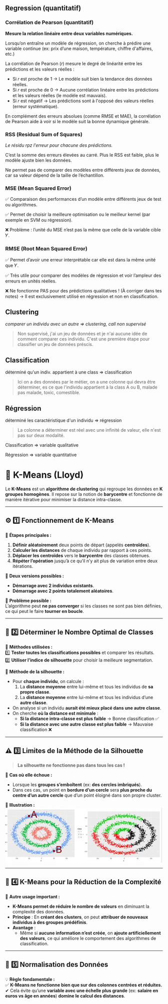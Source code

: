 ## Regression (quantitatif)

### Corrélation de Pearson (quantitatif)


**Mesure la relation linéaire entre deux variables numériques.**

Lorsqu’on entraîne un modèle de régression, on cherche à prédire une variable continue (ex: prix d’une maison, température, chiffre d'affaires, etc.)

La corrélation de Pearson (𝑟) mesure le degré de linéarité entre les prédictions et les valeurs réelles : 

- Si 𝑟 est proche de 1 → Le modèle suit bien la tendance des données réelles.
- Si 𝑟 est proche de 0 → Aucune corrélation linéaire entre les prédictions et les valeurs réelles (le modèle est mauvais).
- Si 𝑟 est négatif → Les prédictions sont à l'opposé des valeurs réelles (erreur systématique).

En complément des erreurs absolues (comme RMSE et MAE), la corrélation de Pearson aide à voir si le modèle suit la bonne dynamique générale.
 

### RSS (Residual Sum of Squares)

*Le résidu rpz l'erreur pour chacune des prédictions.*

C’est la somme des erreurs élevées au carré. Plus le RSS est faible, plus le modèle ajuste bien les données.

Ne permet pas de comparer des modèles entre différents jeux de données, car sa valeur dépend de la taille de l’échantillon.

### MSE (Mean Squared Error)

✅ Comparaison des performances d’un modèle entre différents jeux de test ou algorithmes.

✅ Permet de choisir la meilleure optimisation ou le meilleur kernel (par exemple en SVM ou régression).

❌ Problème : l’unité du MSE n’est pas la même que celle de la variable cible 
𝑌.

### RMSE (Root Mean Squared Error)

✅ Permet d’avoir une erreur interprétable car elle est dans la même unité que 
𝑌.

✅ Très utile pour comparer des modèles de régression et voir l’ampleur des erreurs en unités réelles.

❌ Ne fonctionne PAS pour des prédictions qualitatives ! (À corriger dans tes notes) → Il est exclusivement utilisé en régression et non en classification.





## Clustering 

*comparer un individu avec un autre => clustering, call non supervisé*

>Non supervisé, j'ai un jeu de données et je n'ai aucune idée de comment comparer ces individu. C'est une première étape pour classifier un jeu de données préscis. 



## Classification 

déterminé qu'un indiv. appartient à une class => classification 

>Ici on a des données par le métier, on a une colonne qui devra être déterminer, es ce que l'individu appartient à la class A ou B, malade pas malade, toxic, comestible. 


## Régression 

déterminé les caractéristique d'un individu => régression 

> La colonne a déterminer est réel avec une infinité de valeur, elle n'est pas sur deux modalité. 


Classification => variable qualitative 

Régression => variable quantitative 



# 🔹 K-Means (Lloyd)

Le **K-Means** est un **algorithme de clustering** qui regroupe les données en **K groupes homogènes**. Il repose sur la notion de **barycentre** et fonctionne de manière itérative pour minimiser la distance intra-classe.  

---

## ⚙️ 1️⃣ Fonctionnement de K-Means  

📌 **Étapes principales :**  
1. **Définir aléatoirement** deux points de départ (appelés **centroïdes**).  
2. **Calculer les distances** de chaque individu par rapport à ces points.  
3. **Déplacer les centroïdes** vers le **barycentre** des classes obtenues.  
4. **Répéter l’opération** jusqu’à ce qu’il n’y ait plus de variation entre deux itérations.  

📌 **Deux versions possibles :**  
- **Démarrage avec 2 individus existants**.  
- **Démarrage avec 2 points totalement aléatoires**.  

🔴 **Problème possible :**  
L’algorithme peut **ne pas converger** si les classes ne sont pas bien définies, ce qui peut le faire **tourner en boucle**.  

---

## 🎯 2️⃣ Déterminer le Nombre Optimal de Classes  

📌 **Méthodes utilisées :**  
1️⃣ **Tester toutes les classifications possibles** et comparer les résultats.  
2️⃣ **Utiliser l’indice de silhouette** pour choisir la meilleure segmentation.  

📌 **Méthode de la silhouette :**  
- Pour **chaque individu**, on calcule :  
  1. La **distance moyenne** entre lui-même et tous les individus de **sa propre classe**.  
  2. La **distance moyenne** entre lui-même et tous les individus d’une **autre classe**.  
- On analyse si un individu **aurait été mieux placé dans une autre classe**.  
- On cherche **où la distance est minimale** :  
  - **Si la distance intra-classe est plus faible** → Bonne classification ✅  
  - **Si la distance avec une autre classe est plus faible** → Mauvaise classification ❌  

---

## ⚠️ 3️⃣ Limites de la Méthode de la Silhouette  

> **La silhouette ne fonctionne pas dans tous les cas !**  

📌 **Cas où elle échoue :**  
- Lorsque les **groupes s’emboîtent** (ex: **des cercles imbriqués**).  
- Dans ces cas, un point en **bordure d’un cercle** sera **plus proche du centre d’un autre cercle** que d’un point éloigné dans son propre cluster.  

📌 **Illustration :**  
![alt text](image-1.png)  

---

## 🔄 4️⃣ K-Means pour la Réduction de la Complexité  

📌 **Autre usage important :**  
- **K-Means permet de réduire le nombre de valeurs** en diminuant la complexité des données.  
- **Principe** : En **créant des clusters**, on peut **attribuer de nouveaux individus à des groupes prédéfinis**.  
- **Avantage** :  
  - Même si **aucune information n’est créée**, on **ajoute artificiellement des valeurs**, ce qui améliore le comportement des algorithmes de classification.  

---

## 📌 5️⃣ Normalisation des Données  

💡 **Règle fondamentale :**  
✅ **K-Means ne fonctionne bien que sur des colonnes centrées et réduites.**  
✔ Cela évite qu’une **variable avec une échelle plus grande** (ex: **salaire en euros vs âge en années**) **domine le calcul des distances**.  
